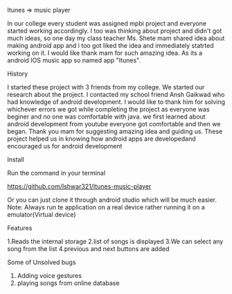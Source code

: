 Itunes => music player

In our college every student was assigned mpbi project and everyone started working accordingly. I too was thinking about project and didn't got much ideas,
so one day my class teacher Ms. Shete mam shared idea about making android app and i too got liked the idea and immediately statrted working on it.
I would like thank mam for such amazing idea. As its a android IOS music app so named app "Itunes".

History

I started these project with 3 friends from my college. We started our research about the project. I contacted my school friend Ansh Gaikwad who had knowledge of 
android development. I would like to thank him for solving whichever errors we got while completing the project as everyone was beginer and no one was comfortable
with java. we first learned about android development from youtube everyone got comfortable and then we began. Thank you mam for suggesting amazing idea and guiding us.
These project helped us in knowing how android apps are developedand encouraged us for android development

Install

Run the command in your terminal

https://github.com/Ishwar321/Itunes-music-player

Or you can just clone it through android studio which will be much easier. 
Note: Always run te application on a real device rather running it on a emulator(Virtual device) 

Features

1.Reads the internal storage
2.list of songs is displayed 
3.We can select any song from the list
4.previous and next buttons are added

Some of Unsolved bugs

1. Adding voice gestures
2. playing songs from online database

